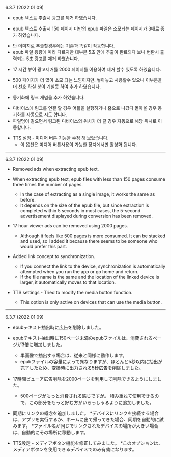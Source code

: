 6.3.7 (2022 01 09)
- epub 텍스트 추출시 광고를 제거 하였습니다. 

- epub 텍스트 추출시 150 페이지 미만의 epub 파일은 소모되는 페이지가 3배로 증가 하였습니다.   
 * 단 이미지로 추출할경우에는 기존과 똑같이 작동합니다.
 * epub 파일 용량에 따라 다르지만 대부분 5초 안에 추출이 완료되다 보니 변환시 출력되는 5초 광고를 제거 하였습니다.  

- 17 시간 뷰어 광고제거를 2000 페이지를 이용하여 제거 할수 있도록 하였습니다. 
 * 500 페이지가 더 많이 소모 되는 느낌이지만. 쌓아놓고 사용할수 있으니 이부분을 더 선호 하실 분이 계실듯 하여 추가 하였습니다. 

- 동기화에 링크 개념을 추가 하였습니다. 
 * 디바이스에 링크를 연결 할 경우 어플을 실행하거나 홈으로 나갔다 돌아올 경우 동기화를 자동으로 시도 합니다. 
 * 파일명이 같으면서 링크된 디바이스의 위치가 더 클 경우 자동으로 해당 위치로 이동합니다. 

- TTS 설정 - 미디어 버튼 기능을 수정 해 보았습니다. 
  * 이 옵션은 미디어 버튼사용이 가능한 장치에서만 활성화 됩니다. 



---

6.3.7 (2022 01 09)
- Removed ads when extracting epub text.

- When extracting epub text, epub files with less than 150 pages consume three times the number of pages.
  * In the case of extracting as a single image, it works the same as before.
  * It depends on the size of the epub file, but since extraction is completed within 5 seconds in most cases, the 5-second advertisement displayed during conversion has been removed.

- 17 hour viewer ads can be removed using 2000 pages.
  * Although it feels like 500 pages is more consumed. It can be stacked and used, so I added it because there seems to be someone who would prefer this part.

- Added link concept to synchronization.
  * If you connect the link to the device, synchronization is automatically attempted when you run the app or go home and return.
  * If the file name is the same and the location of the linked device is larger, it automatically moves to that location.

- TTS settings - Tried to modify the media button function.
   * This option is only active on devices that can use the media button.

---

6.3.7 (2022 01 09)
- epubテキスト抽出時に広告を削除しました。

- epubテキスト抽出時に150ページ未満のepubファイルは、消費されるページが3倍に増加しました。
  * 単画像で抽出する場合は、従来と同様に動作します。
  * epubファイルの容量によって異なりますが、ほとんど5秒以内に抽出が完了したため、変換時に出力される5秒広告を削除しました。

- 17時間ビューア広告削除を2000ページを利用して削除できるようにしました。
  * 500ページがもっと消費される感じですが。 積み重ねて使用できるので、この部分をもっと好む方がいらっしゃるように追加しました。

- 同期にリンクの概念を追加しました。
  *デバイスにリンクを接続する場合は、アプリを実行するか、ホームに出て帰ってきた場合、同期を自動的に試みます。
  *ファイル名が同じでリンクされたデバイスの場所が大きい場合は、自動的にその場所に移動します。

- TTS設定 - メディアボタン機能を修正してみました。
   *このオプションは、メディアボタンを使用できるデバイスでのみ有効になります。